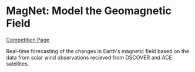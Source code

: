 # MagNet: Model the Geomagnetic Field

[Competition Page](https://www.drivendata.org/competitions/73/noaa-magnetic-forecasting/)


Real-time forecasting of the changes in Earth's magnetic field based on the data from solar wind observations recieved from DSCOVER and ACE satellites.